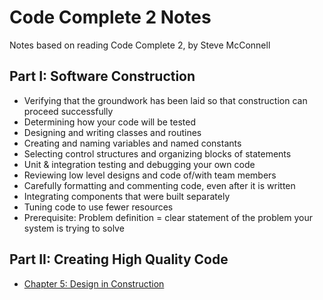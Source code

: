 # Code Complete 2 Notes
Notes based on reading Code Complete 2, by Steve McConnell

## Part I: Software Construction
* Verifying that the groundwork has been laid so that construction can proceed successfully
* Determining how your code will be tested
* Designing and writing classes and routines
* Creating and naming variables and named constants
* Selecting control structures and organizing blocks of statements
* Unit & integration testing and debugging your own code
* Reviewing low level designs and code of/with team members
* Carefully formatting and commenting code, even after it is written
* Integrating components that were built separately
* Tuning code to use fewer resources
* Prerequisite: Problem definition = clear statement of the problem your system is trying to solve

## Part II: Creating High Quality Code
* [Chapter 5: Design in Construction](chapter5.md)

